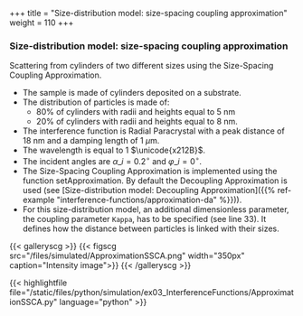+++
title = "Size-distribution model: size-spacing coupling approximation"
weight = 110
+++

### Size-distribution model: size-spacing coupling approximation

Scattering from cylinders of two different sizes using the Size-Spacing Coupling Approximation.

* The sample is made of cylinders deposited on a substrate.
* The distribution of particles is made of:
  * 80% of cylinders with radii and heights equal to $5$ nm
  * 20% of cylinders with radii and heights equal to $8$ nm.
* The interference function is Radial Paracrystal with a peak distance of $18$ nm and a damping length of $1$ $\mu$m.
* The wavelength is equal to $1$ $\unicode{x212B}$.
* The incident angles are $\alpha\_i = 0.2 ^{\circ}$ and $\varphi\_i = 0^{\circ}$.
* The Size-Spacing Coupling Approximation is implemented using the function setApproximation. By default the Decoupling Approximation is used (see [Size-distribution model: Decoupling Approximation]({{% ref-example "interference-functions/approximation-da" %}})).
* For this size-distribution model, an additional dimensionless parameter, the coupling parameter `Kappa`, has to be specified (see line 33). It defines how the distance between particles is linked with their sizes.

{{< galleryscg >}}
{{< figscg src="/files/simulated/ApproximationSSCA.png" width="350px" caption="Intensity image">}}
{{< /galleryscg >}}

{{< highlightfile 
file="/static/files/python/simulation/ex03_InterferenceFunctions/ApproximationSSCA.py" language="python" >}}
